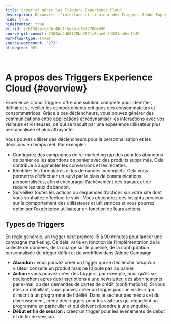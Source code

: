 ```yaml
---
title: Créer et gérer les Triggers Experience Cloud
description: Découvrir l’interface utilisateur des Triggers Adobe Experience Cloud
hide: true
hidefromtoc: true
exl-id: 2c8f58aa-cade-46c1-beaa-cfe7720e4e90
source-git-commit: 7304dc2d08f78bd287fc0cae6e11021aa6ed1149
workflow-type: tm+mt
source-wordcount: '273'
ht-degree: 98%

---
```


# A propos des Triggers Experience Cloud {#overview}

Experience Cloud Triggers offre une solution complète pour identifier, définir et surveiller les comportements critiques des consommateurs et consommatrices. Grâce à ces déclencheurs, vous pouvez générer des communications entre applications et redynamiser les interactions avec vos visiteurs et visiteuses, ce qui se traduit par une expérience utilisateur plus personnalisée et plus attrayante.

Vous pouvez utiliser des déclencheurs pour la personnalisation et les décisions en temps réel. Par exemple :

* Configurez des campagnes de re-marketing rapides pour les abandons de panier ou les abandons de panier avec des produits supprimés. Cela contribue à augmenter les conversions et les recettes.
* Identifiez les formulaires et les demandes incomplets. Cela vous permettra d’effectuer un suivi par le biais de communications personnalisées, afin d’encourager l’achèvement des travaux et de réduire les taux d’abandon.
* Surveillez toutes les actions ou séquences d’actions sur votre site dont vous souhaitez effectuer le suivi. Vous obtiendrez des insights précieux sur le comportement des utilisateurs et utilisatrices et vous pourrez optimiser l’expérience utilisateur en fonction de leurs actions.

## Types de Triggers

En règle générale, un trigger peut prendre 15 à 90 minutes pour lancer une campagne marketing. Ce délai varie en fonction de l’implémentation de la collecte de données, de la charge sur le pipeline, de la configuration personnalisée du trigger défini et du workflow dans Adobe Campaign.

* **Abandon :** vous pouvez créer un trigger qui se déclenche lorsqu’un visiteur consulte un produit mais ne l’ajoute pas au panier.
* **Action :** vous pouvez créer des triggers, par exemple, pour qu’ils se déclenchent après des inscriptions à une newsletter, des abonnements par e-mail ou des demandes de cartes de crédit (confirmations). Si vous êtes un détaillant, vous pouvez créer un trigger pour un visiteur qui s’inscrit à un programme de fidélité. Dans le secteur des médias et du divertissement, créez des triggers pour les visiteurs qui regardent un programme en particulier et qui doivent répondre à une enquête.
* **Début et fin de session :** créez un trigger pour les événements de début et de fin de session.
